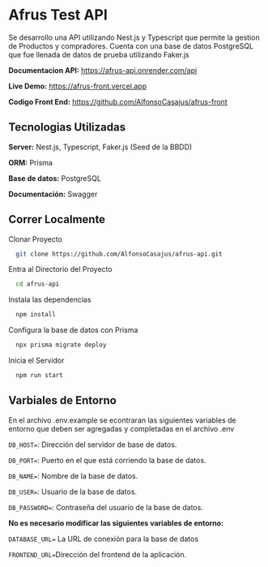 
# Afrus Test API

Se desarrollo una API utilizando Nest.js y Typescript que permite la gestion de Productos y compradores. Cuenta con una base de datos PostgreSQL que fue llenada de datos de prueba utilizando Faker.js

**Documentacion API:** https://afrus-api.onrender.com/api

**Live Demo:** https://afrus-front.vercel.app

**Codigo Front End:** https://github.com/AlfonsoCasajus/afrus-front

## Tecnologias Utilizadas

**Server:** Nest.js, Typescript, Faker.js (Seed de la BBDD)

**ORM:** Prisma

**Base de datos:** PostgreSQL

**Documentación:** Swagger


## Correr Localmente
Clonar Proyecto

```bash
  git clone https://github.com/AlfonsoCasajus/afrus-api.git
```

Entra al Directorio del Proyecto

```bash
  cd afrus-api
```

Instala las dependencias

```bash
  npm install
```

Configura la base de datos con Prisma

```bash
  npx prisma migrate deploy
```

 Inicia el Servidor

```bash
  npm run start
```


## Varbiales de Entorno

En el archivo .env.example se econtraran las siguientes variables de entorno que deben ser agregadas y completadas en el archivo .env

`DB_HOST=`: Dirección del servidor de base de datos.

`DB_PORT=`: Puerto en el que está corriendo la base de datos.

`DB_NAME=`: Nombre de la base de datos.

`DB_USER=`: Usuario de la base de datos.

`DB_PASSWORD=`: Contraseña del usuario de la base de datos.

**No es necesario modificar las siguientes variables de entorno:**

`DATABASE_URL=` La URL de conexión para la base de datos

`FRONTEND_URL=`Dirección del frontend de la aplicación.

